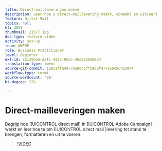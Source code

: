 ```yaml
---
title: Direct-mailleveringen maken
description: Leer hoe u direct-maillevering maakt, opmaakt en uitvoert.
feature: Direct Mail
topics: null
kt: 3859
thumbnail: 21377.jpg
doc-type: feature video
activity: set-up
team: WWFRE
role: Business Practitioner
level: Beginner
exl-id: 82119bde-daf1-4233-96dc-d6ce235e0934
translation-type: tm+mt
source-git-commit: 15811ffa49770a8cc5ff59c8f477029c96425074
workflow-type: tm+mt
source-wordcount: '35'
ht-degree: 22%

---
```


# Direct-mailleveringen maken

Begrijp hoe [!UICONTROL direct mail] in [!UICONTROL Adobe Campaign] werkt en leer hoe te om [!UICONTROL direct mail ]levering tot stand te brengen, formatteren en uit te voeren.

>[!VIDEO](https://video.tv.adobe.com/v/21377?quality=12)
